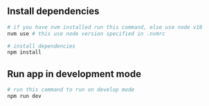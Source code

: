 ## Install dependencies
    
```bash
# if you have nvm installed run this command, else use node v18
nvm use # this use node version specified in .nvmrc

# install dependencies
npm install
```

## Run app in development mode

```bash
# run this command to run on develop mode
npm run dev
```
